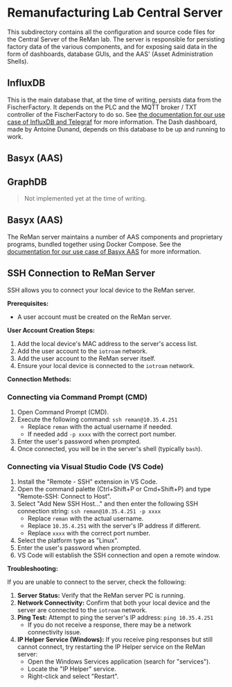 # Remanufacturing Lab Central Server

This subdirectory contains all the configuration and source code files for the Central Server of the ReMan lab. The server is responsible for persisting factory data of the various components, and for exposing said data in the form of dashboards, database GUIs, and the AAS' (Asset Administration Shells).

## InfluxDB

This is the main database that, at the time of writing, persists data from the FischerFactory. It depends on the PLC and the MQTT broker / TXT controller of the FischerFactory to do so. See [the documentation for our use case of InfluxDB and Telegraf](./influx/README.md) for more information. The Dash dashboard, made by Antoine Dunand, depends on this database to be up and running to work.

## Basyx (AAS)

## GraphDB

> Not implemented yet at the time of writing.

## Basyx (AAS)

The ReMan server maintains a number of AAS components and proprietary programs, bundled together using Docker Compose. See the [documentation for our use case of Basyx AAS](./aas/README.md) for more information.

## SSH Connection to ReMan Server

SSH allows you to connect your local device to the ReMan server.

**Prerequisites:**

* A user account must be created on the ReMan server.

**User Account Creation Steps:**

1.  Add the local device's MAC address to the server's access list.
2.  Add the user account to the `iotroam` network.
3.  Add the user account to the ReMan server itself.
4.  Ensure your local device is connected to the `iotroam` network.

**Connection Methods:**

### Connecting via Command Prompt (CMD)

1.  Open Command Prompt (CMD).
2.  Execute the following command: `ssh reman@10.35.4.251`
    * Replace `reman` with the actual username if needed.
    * If needed add `-p xxxx` with the correct port number. 
3.  Enter the user's password when prompted.
4.  Once connected, you will be in the server's shell (typically `bash`).

### Connecting via Visual Studio Code (VS Code)

1.  Install the "Remote - SSH" extension in VS Code.
2.  Open the command palette (Ctrl+Shift+P or Cmd+Shift+P) and type "Remote-SSH: Connect to Host".
3.  Select "Add New SSH Host..." and then enter the following SSH connection string: `ssh reman@10.35.4.251 -p xxxx`
    * Replace `reman` with the actual username.
    * Replace `10.35.4.251` with the server's IP address if different.
    * Replace `xxxx` with the correct port number.
4.  Select the platform type as "Linux".
5.  Enter the user's password when prompted.
6.  VS Code will establish the SSH connection and open a remote window.

**Troubleshooting:**

If you are unable to connect to the server, check the following:

1.  **Server Status:** Verify that the ReMan server PC is running.
2.  **Network Connectivity:** Confirm that both your local device and the server are connected to the `iotroam` network.
3.  **Ping Test:** Attempt to ping the server's IP address: `ping 10.35.4.251`
    * If you do not receive a response, there may be a network connectivity issue.
4.  **IP Helper Service (Windows):** If you receive ping responses but still cannot connect, try restarting the IP Helper service on the ReMan server:
    * Open the Windows Services application (search for "services").
    * Locate the "IP Helper" service.
    * Right-click and select "Restart".